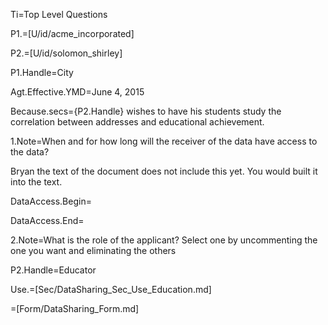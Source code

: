 Ti=Top Level Questions

P1.=[U/id/acme_incorporated]

P2.=[U/id/solomon_shirley]

P1.Handle=City

Agt.Effective.YMD=June 4, 2015

Because.secs={P2.Handle} wishes to have his students study the correlation between addresses and educational achievement.


1.Note=When and for how long will the receiver of the data have access to the data?

Bryan the text of the document does not include this yet.  You would built it into the text.

DataAccess.Begin=

DataAccess.End=

2.Note=What is the role of the applicant?  Select one by uncommenting the one you want and eliminating the others

P2.Handle=Educator

Use.=[Sec/DataSharing_Sec_Use_Education.md]

=[Form/DataSharing_Form.md]